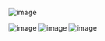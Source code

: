 ![image](https://github.com/user-attachments/assets/a4ba5445-eb0f-4a84-adfe-66482986264a)

![image](https://github.com/user-attachments/assets/a38c1139-9d35-4779-9c10-68851321a1da)
![image](https://github.com/user-attachments/assets/77acf2ea-f888-4ab7-99de-3bfa8a5bb0cb)
![image](https://github.com/user-attachments/assets/20cb3f22-a1e8-4d37-b1cb-c3bd7248e379)
